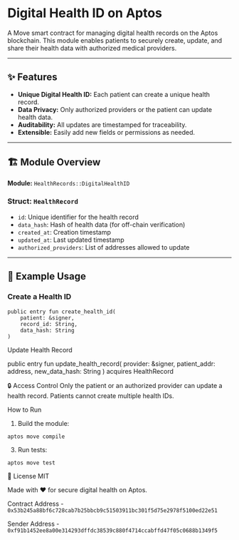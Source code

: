 # Digital Health ID on Aptos

A Move smart contract for managing digital health records on the Aptos blockchain. This module enables patients to securely create, update, and share their health data with authorized medical providers.

---

## ✨ Features

- **Unique Digital Health ID:** Each patient can create a unique health record.
- **Data Privacy:** Only authorized providers or the patient can update health data.
- **Auditability:** All updates are timestamped for traceability.
- **Extensible:** Easily add new fields or permissions as needed.

---

## 🏗️ Module Overview

**Module:** `HealthRecords::DigitalHealthID`

### Struct: `HealthRecord`
- `id`: Unique identifier for the health record
- `data_hash`: Hash of health data (for off-chain verification)
- `created_at`: Creation timestamp
- `updated_at`: Last updated timestamp
- `authorized_providers`: List of addresses allowed to update

---

## 📝 Example Usage

### Create a Health ID

```move
public entry fun create_health_id(
    patient: &signer,
    record_id: String,
    data_hash: String
)
```

Update Health Record

public entry fun update_health_record(
    provider: &signer,
    patient_addr: address,
    new_data_hash: String
) acquires HealthRecord



🔒 Access Control
Only the patient or an authorized provider can update a health record.
Patients cannot create multiple health IDs.

 How to Run
1. Build the module:
```move
aptos move compile
```
3. Run tests:
```move
aptos move test
```


📄 License
MIT

Made with ❤️ for secure digital health on Aptos.

Contract Address - ```0x53b245a88bf6c728cab7b25bbcb9c51503911bc301f5d75e2978f5100ed22e51```

Sender Address - ```0xf91b1452ee8a00e314293dffdc38539c880f4714ccabffd47f05c0688b1349f5```
